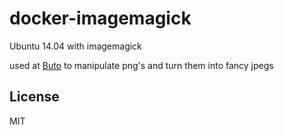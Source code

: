 docker-imagemagick
==================

Ubuntu 14.04 with imagemagick

used at [Buto](http://get.buto.tv) to manipulate png's and turn them into fancy jpegs

## License
MIT
